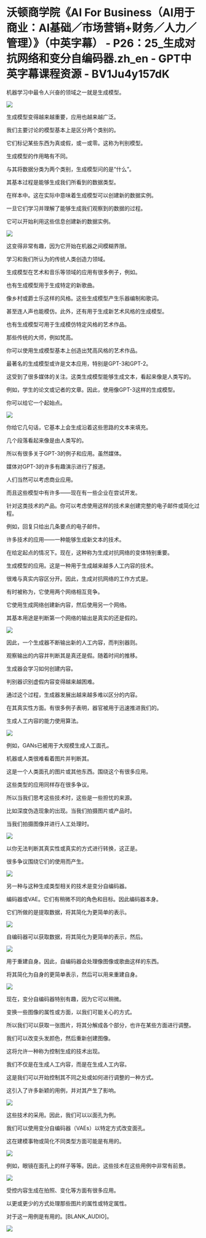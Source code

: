 # 沃顿商学院《AI For Business（AI用于商业：AI基础／市场营销+财务／人力／管理）》（中英字幕） - P26：25_生成对抗网络和变分自编码器.zh_en - GPT中英字幕课程资源 - BV1Ju4y157dK

机器学习中最令人兴奋的领域之一就是生成模型。

![](img/eb9c6f5b23b7bec2e5863872891434ab_1.png)

生成模型变得越来越重要，应用也越来越广泛。

我们主要讨论的模型基本上是区分两个类别的。

它们标记某些东西为真或假，或一或零。这称为判别模型。

生成模型的作用略有不同。

与其将数据分类为两个类别，生成模型问的是“什么”。

其基本过程是能够生成我们所看到的数据类型。

在样本中。这在实际中意味着生成模型可以创建新的数据实例。

一旦它们学习并理解了能够生成我们观察到的数据的过程。

它可以开始利用这些信息创建新的数据实例。

![](img/eb9c6f5b23b7bec2e5863872891434ab_3.png)

这变得非常有趣，因为它开始在机器之间模糊界限。

学习和我们所认为的传统人类创造力领域。

生成模型在艺术和音乐等领域的应用有很多例子，例如。

也有生成模型用于生成特定的新歌曲。

像乡村或爵士乐这样的风格。这些生成模型产生乐器编制和歌词。

甚至连人声也能模仿。此外，还有用于生成新艺术风格的生成模型。

也有生成模型可用于生成模仿特定风格的艺术作品。

那些传统的大师，例如梵高。

你可以使用生成模型基本上创造出梵高风格的艺术作品。

最著名的生成模型或许是文本应用，特别是GPT-3和GPT-2。

这受到了很多媒体的关注。这类生成模型能够生成文本，看起来像是人类写的。

例如，学生的论文或记者的文章。因此，使用像GPT-3这样的生成模型。

你可以给它一个起始点。

![](img/eb9c6f5b23b7bec2e5863872891434ab_5.png)

你给它几句话，它基本上会生成沿着这些思路的文本来填充。

几个段落看起来像是由人类写的。

所以有很多关于GPT-3的例子和应用。虽然媒体。

媒体对GPT-3的许多有趣演示进行了报道。

人们当然可以考虑商业应用。

而且这些模型中有许多——现在有一些企业在尝试开发。

针对这类技术的产品。你可以考虑使用这样的技术来创建完整的电子邮件或简化过程。

例如，回复只给出几条要点的电子邮件。

许多技术的应用——一种能够生成新文本的技术。

在给定起点的情况下。现在，这种称为生成对抗网络的变体特别重要。

生成模型的应用。这是一种用于生成越来越多人工内容的技术。

很难与真实内容区分开。因此，生成对抗网络的工作方式是。

有时被称为，它使用两个网络相互竞争。

它使用生成网络创建新内容，然后使用另一个网络。

其基本用途是判断第一个网络的输出是真实的还是假的。

![](img/eb9c6f5b23b7bec2e5863872891434ab_7.png)

因此，一个生成器不断输出新的人工内容，而判别器则。

观察输出的内容并判断其是真还是假。随着时间的推移。

生成器会学习如何创建内容。

判别器识别虚假内容变得越来越困难。

通过这个过程，生成器发展出越来越多难以区分的内容。

在其真实性方面。有很多例子表明，器官被用于迅速推进我们的。

生成人工内容的能力使用算法。

![](img/eb9c6f5b23b7bec2e5863872891434ab_9.png)

例如，GANs已被用于大规模生成人工面孔。

机器或人类很难看着图片并判断其。

这是一个人类面孔的图片或其他东西。围绕这个有很多应用。

这些类型的应用同样存在很多争议。

所以当我们思考这些技术时，这些是一些担忧的来源。

比如深度伪造现象的出现。当我们拍摄图片或产品时。

当我们拍摄图像并进行人工处理时。

![](img/eb9c6f5b23b7bec2e5863872891434ab_11.png)

以你无法判断其真实性或真实的方式进行转换，这正是。

很多争议围绕它们的使用而产生。

![](img/eb9c6f5b23b7bec2e5863872891434ab_13.png)

另一种与这种生成类型相关的技术是变分自编码器。

编码器或VAE。它们有稍微不同的角色和目标。因此编码器本身。

它们所做的是提取数据，将其简化为更简单的表示。

![](img/eb9c6f5b23b7bec2e5863872891434ab_15.png)

自编码器可以获取数据，将其简化为更简单的表示，然后。

![](img/eb9c6f5b23b7bec2e5863872891434ab_17.png)

用于重建自身。因此，自编码器会处理像图像或歌曲这样的东西。

将其简化为自身的更简单表示，然后可以用来重建自身。

![](img/eb9c6f5b23b7bec2e5863872891434ab_19.png)

现在，变分自编码器特别有趣，因为它可以稍微。

变换一些图像的属性或方面，以我们可能关心的方式。

所以我们可以获取一张图片，将其分解成各个部分，也许在某些方面进行调整。

我们可以改变头发颜色，然后重新创建图像。

这将允许一种称为控制生成的技术出现。

我们不仅是在生成人工内容，而是在生成人工内容。

这是我们可以开始控制其不同之处或如何进行调整的一种方式。

这引入了许多新颖的用例，并对其产生了影响。

![](img/eb9c6f5b23b7bec2e5863872891434ab_21.png)

这些技术的采用。因此，我们可以以面孔为例。

我们可以使用变分自编码器（VAEs）以特定方式改变面孔。

这在建模事物或简化不同类型方面可能是有用的。

![](img/eb9c6f5b23b7bec2e5863872891434ab_23.png)

例如，眼镜在面孔上的样子等等。因此，这些技术在这些用例中非常有前景。

![](img/eb9c6f5b23b7bec2e5863872891434ab_25.png)

受控内容生成在拍照、变化等方面有很多应用。

以更或更少的方式处理那些图片的属性或特定属性。

对于这一用例是有用的。[BLANK_AUDIO]。

![](img/eb9c6f5b23b7bec2e5863872891434ab_27.png)
